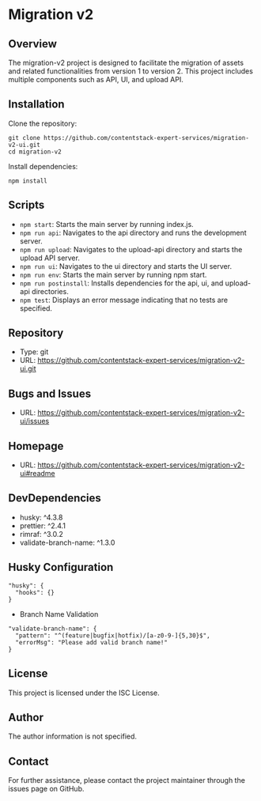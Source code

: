 # Migration v2
## Overview
The migration-v2 project is designed to facilitate the migration of assets and related functionalities from version 1 to version 2. This project includes multiple components such as API, UI, and upload API.

## Installation
Clone the repository:
```
git clone https://github.com/contentstack-expert-services/migration-v2-ui.git
cd migration-v2
```
Install dependencies:
```
npm install
```

## Scripts
- `npm start`: Starts the main server by running index.js.
- `npm run api`: Navigates to the api directory and runs the development server.
- `npm run upload`: Navigates to the upload-api directory and starts the upload API server.
- `npm run ui`: Navigates to the ui directory and starts the UI server.
- `npm run env`: Starts the main server by running npm start.
- `npm run postinstall`: Installs dependencies for the api, ui, and upload-api directories.
- `npm test`: Displays an error message indicating that no tests are specified.

## Repository
- Type: git
- URL: https://github.com/contentstack-expert-services/migration-v2-ui.git

## Bugs and Issues
- URL: https://github.com/contentstack-expert-services/migration-v2-ui/issues

## Homepage
- URL: https://github.com/contentstack-expert-services/migration-v2-ui#readme

## DevDependencies
- husky: ^4.3.8
- prettier: ^2.4.1
- rimraf: ^3.0.2
- validate-branch-name: ^1.3.0

## Husky Configuration
```
"husky": {
  "hooks": {}
}
```

- Branch Name Validation
```
"validate-branch-name": {
  "pattern": "^(feature|bugfix|hotfix)/[a-z0-9-]{5,30}$",
  "errorMsg": "Please add valid branch name!"
}
```

## License
This project is licensed under the ISC License.

## Author
The author information is not specified.

## Contact
For further assistance, please contact the project maintainer through the issues page on GitHub.
